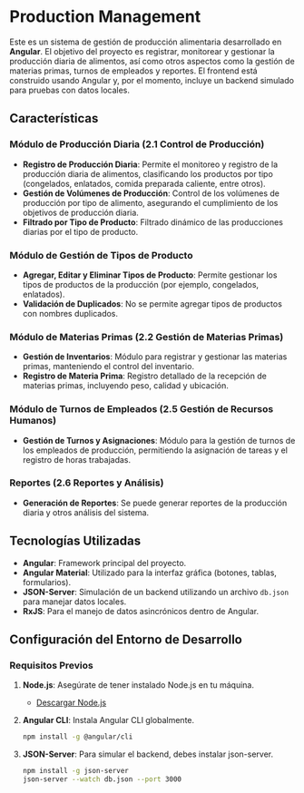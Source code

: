 # Production Management

Este es un sistema de gestión de producción alimentaria desarrollado en **Angular**. El objetivo del proyecto es registrar, monitorear y gestionar la producción diaria de alimentos, así como otros aspectos como la gestión de materias primas, turnos de empleados y reportes. El frontend está construido usando Angular y, por el momento, incluye un backend simulado para pruebas con datos locales.

## Características

### Módulo de Producción Diaria (2.1 Control de Producción)

- **Registro de Producción Diaria**: Permite el monitoreo y registro de la producción diaria de alimentos, clasificando los productos por tipo (congelados, enlatados, comida preparada caliente, entre otros).
- **Gestión de Volúmenes de Producción**: Control de los volúmenes de producción por tipo de alimento, asegurando el cumplimiento de los objetivos de producción diaria.
- **Filtrado por Tipo de Producto**: Filtrado dinámico de las producciones diarias por el tipo de producto.

### Módulo de Gestión de Tipos de Producto

- **Agregar, Editar y Eliminar Tipos de Producto**: Permite gestionar los tipos de productos de la producción (por ejemplo, congelados, enlatados).
- **Validación de Duplicados**: No se permite agregar tipos de productos con nombres duplicados.

### Módulo de Materias Primas (2.2 Gestión de Materias Primas)

- **Gestión de Inventarios**: Módulo para registrar y gestionar las materias primas, manteniendo el control del inventario.
- **Registro de Materia Prima**: Registro detallado de la recepción de materias primas, incluyendo peso, calidad y ubicación.

### Módulo de Turnos de Empleados (2.5 Gestión de Recursos Humanos)

- **Gestión de Turnos y Asignaciones**: Módulo para la gestión de turnos de los empleados de producción, permitiendo la asignación de tareas y el registro de horas trabajadas.

### Reportes (2.6 Reportes y Análisis)

- **Generación de Reportes**: Se puede generar reportes de la producción diaria y otros análisis del sistema.

## Tecnologías Utilizadas

- **Angular**: Framework principal del proyecto.
- **Angular Material**: Utilizado para la interfaz gráfica (botones, tablas, formularios).
- **JSON-Server**: Simulación de un backend utilizando un archivo `db.json` para manejar datos locales.
- **RxJS**: Para el manejo de datos asincrónicos dentro de Angular.


## Configuración del Entorno de Desarrollo

### Requisitos Previos

1. **Node.js**: Asegúrate de tener instalado Node.js en tu máquina.
   - [Descargar Node.js](https://nodejs.org)

2. **Angular CLI**: Instala Angular CLI globalmente.
   ```bash
   npm install -g @angular/cli

3. **JSON-Server**: Para simular el backend, debes instalar json-server.
   ```bash
   npm install -g json-server
   json-server --watch db.json --port 3000
